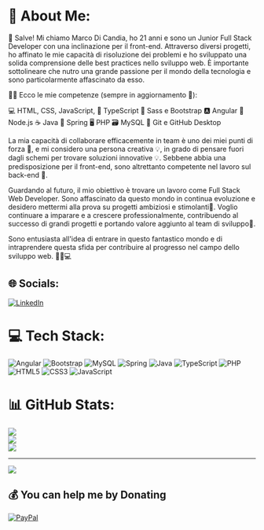 # 💫 About Me:
👋 Salve! Mi chiamo Marco Di Candia, ho 21 anni e sono un Junior Full Stack Developer con una inclinazione per il front-end. Attraverso diversi progetti, ho affinato le mie capacità di risoluzione dei problemi e ho sviluppato una solida comprensione delle best practices nello sviluppo web. È importante sottolineare che nutro una grande passione per il mondo della tecnologia e sono particolarmente affascinato da esso.

👨‍💻 Ecco le mie competenze (sempre in aggiornamento 🚀):

💻 HTML, CSS, JavaScript,
📝 TypeScript
🎨 Sass e Bootstrap
🅰️ Angular
🚀 Node.js
☕️ Java
🌼 Spring
🖥️ PHP
🗃️ MySQL
📝 Git e GitHub Desktop


La mia capacità di collaborare efficacemente in team è uno dei miei punti di forza 🤝, e mi considero una persona creativa 💡, in grado di pensare fuori dagli schemi per trovare soluzioni innovative 💡. Sebbene abbia una predisposizione per il front-end, sono altrettanto competente nel lavoro sul back-end 💼.

Guardando al futuro, il mio obiettivo è trovare un lavoro come Full Stack Web Developer. Sono affascinato da questo mondo in continua evoluzione e desidero mettermi alla prova su progetti ambiziosi e stimolanti🌟. Voglio continuare a imparare e a crescere professionalmente, contribuendo al successo di grandi progetti e portando valore aggiunto al team di sviluppo💼.

Sono entusiasta all'idea di entrare in questo fantastico mondo e di intraprendere questa sfida per contribuire al progresso nel campo dello sviluppo web. 🚀✨💻


## 🌐 Socials:
[![LinkedIn](https://img.shields.io/badge/LinkedIn-%230077B5.svg?logo=linkedin&logoColor=white)](https://linkedin.com/in/https://www.linkedin.com/in/salvatore-marco-di-candia-a44227267/) 

# 💻 Tech Stack:
![Angular](https://img.shields.io/badge/angular-%23DD0031.svg?style=flat&logo=angular&logoColor=white) ![Bootstrap](https://img.shields.io/badge/bootstrap-%238511FA.svg?style=flat&logo=bootstrap&logoColor=white) ![MySQL](https://img.shields.io/badge/mysql-%2300000f.svg?style=flat&logo=mysql&logoColor=white) ![Spring](https://img.shields.io/badge/spring-%236DB33F.svg?style=flat&logo=spring&logoColor=white) ![Java](https://img.shields.io/badge/java-%23ED8B00.svg?style=flat&logo=openjdk&logoColor=white) ![TypeScript](https://img.shields.io/badge/typescript-%23007ACC.svg?style=flat&logo=typescript&logoColor=white) ![PHP](https://img.shields.io/badge/php-%23777BB4.svg?style=flat&logo=php&logoColor=white) ![HTML5](https://img.shields.io/badge/html5-%23E34F26.svg?style=flat&logo=html5&logoColor=white) ![CSS3](https://img.shields.io/badge/css3-%231572B6.svg?style=flat&logo=css3&logoColor=white) ![JavaScript](https://img.shields.io/badge/javascript-%23323330.svg?style=flat&logo=javascript&logoColor=%23F7DF1E)
# 📊 GitHub Stats:
![](https://github-readme-stats.vercel.app/api?username=marco-di-candia&theme=dark&hide_border=false&include_all_commits=false&count_private=false)<br/>
![](https://github-readme-streak-stats.herokuapp.com/?user=marco-di-candia&theme=dark&hide_border=false)<br/>
![](https://github-readme-stats.vercel.app/api/top-langs/?username=marco-di-candia&theme=dark&hide_border=false&include_all_commits=false&count_private=false&layout=compact)

---
[![](https://visitcount.itsvg.in/api?id=marco-di-candia&icon=0&color=0)](https://visitcount.itsvg.in)

  ## 💰 You can help me by Donating
  [![PayPal](https://img.shields.io/badge/PayPal-00457C?style=for-the-badge&logo=paypal&logoColor=white)](https://paypal.me/marcodicandia) 

  
<!-- Proudly created with GPRM ( https://gprm.itsvg.in ) -->
